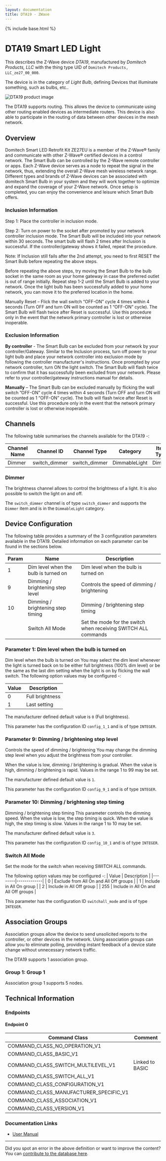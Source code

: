 ```yaml
---
layout: documentation
title: DTA19 - ZWave
---
```


{% include base.html %}

# DTA19 Smart LED Light
This describes the Z-Wave device *DTA19*, manufactured by *Domitech Products, LLC* with the thing type UID of ```Domitech Products, LLC_ze27_00_000```.

The device is in the category of *Light Bulb*, defining Devices that illuminate something, such as bulbs, etc..

![DTA19 product image](https://opensmarthouse.org/assets/zwave/attachments/280/ZB22.jpg)


The DTA19 supports routing. This allows the device to communicate using other routing enabled devices as intermediate routers.  This device is also able to participate in the routing of data between other devices in the mesh network.

## Overview

Domitech Smart LED Retrofit Kit ZE27EU is a member of the Z-Wave® family and communicate with other Z-Wave® certified devices in a control network. The Smart Bulb can be controlled by the Z-Wave remote controller or apps. Each Z-Wave device serves as a node to repeat the signal in the network, thus, extending the overall Z-Wave mesh wireless network range. Different types and brands of Z-Wave devices can be associated with domitech Smart Bulb in your system and they will work together to optimize and expand the coverage of your Z-Wave network. Once setup is completed, you can enjoy the convenience and leisure which Smart Bulb offers. 

### Inclusion Information

Step 1: Place the controller in inclusion mode.

Step 2: Turn on power to the socket after promoted by your network controller inclusion mode. The Smart Bulb will be included into your network within 30 seconds. The smart bulb will flash 2 times after Inclusion is successful. If the controller/gateway shows it failed, repeat the procedure.

Note: If Inclusion still fails after the 2nd attempt, you need to first RESET the Smart Bulb before repeating the above steps.

Before repeating the above steps, try moving the Smart Bulb to the bulb socket in the same room as your home gateway in case the preferred outlet is out of range initially. Repeat step 1-2 until the Smart Bulb is added to your network. Once the light bulb has been successfully added to your home network, you can move it to the preferred location in the home.

Manually Reset – Flick the wall switch “OFF-ON” cycle 4 times within 4 seconds (Turn OFF and turn ON will be counted as 1 “OFF-ON” cycle). The Smart Bulb will flash twice after Reset is successful. Use this procedure only in the event that the network primary controller is lost or otherwise inoperable.

### Exclusion Information

**By controller** - The Smart Bulb can be excluded from your network by your controller/Gateway. Similar to the Inclusion process, turn off power to your light bulb and place your network controller into exclusion mode by following the controller manufacturer's instructions. Once prompted by your network controller, turn ON the light switch. The Smart Bulb will flash twice to confirm that it has successfully been excluded from your network. Please refer to your controller/gateway instructions manual for details.

**Manually** – The Smart Bulb can be excluded manually by flicking the wall switch ”OFF-ON” cycle 4 times within 4 seconds (Turn OFF and turn ON will be counted as 1 “OFF-ON” cycle). The bulb will flash twice after Reset is successful. Use this procedure only in the event that the network primary controller is lost or otherwise inoperable.

## Channels

The following table summarises the channels available for the DTA19 -:

| Channel Name | Channel ID | Channel Type | Category | Item Type |
|--------------|------------|--------------|----------|-----------|
| Dimmer | switch_dimmer | switch_dimmer | DimmableLight | Dimmer | 

### Dimmer
The brightness channel allows to control the brightness of a light.
            It is also possible to switch the light on and off.

The ```switch_dimmer``` channel is of type ```switch_dimmer``` and supports the ```Dimmer``` item and is in the ```DimmableLight``` category.



## Device Configuration

The following table provides a summary of the 3 configuration parameters available in the DTA19.
Detailed information on each parameter can be found in the sections below.

| Param | Name  | Description |
|-------|-------|-------------|
| 1 | Dim level when the bulb is turned on | Dim level when the bulb is turned on |
| 9 | Dimming / brightening step level | Controls the speed of dimming / brightening |
| 10 | Dimming / brightening step timing | Dimming / brightening step timing |
|  | Switch All Mode | Set the mode for the switch when receiving SWITCH ALL commands |

### Parameter 1: Dim level when the bulb is turned on

Dim level when the bulb is turned on
You may select the dim level whenever the light is turned back on to be either full brightness (100% dim level) or be the same as the last dim setting when the light is on by flicking the wall switch.
The following option values may be configured -:

| Value  | Description |
|--------|-------------|
| 0 | Full brightness |
| 1 | Last setting |

The manufacturer defined default value is ```0``` (Full brightness).

This parameter has the configuration ID ```config_1_1``` and is of type ```INTEGER```.


### Parameter 9: Dimming / brightening step level

Controls the speed of dimming / brightening
You may change the dimming step level when you adjust the brightness from your controller.

When the value is low, dimming / brightening is gradual. When the value is high, dimming / brightening is rapid.
Values in the range 1 to 99 may be set.

The manufacturer defined default value is ```1```.

This parameter has the configuration ID ```config_9_1``` and is of type ```INTEGER```.


### Parameter 10: Dimming / brightening step timing

Dimming / brightening step timing
This parameter controls the dimming speed. When the value is low, the step timing is quick. When the value is high, the step timing is slow.
Values in the range 1 to 10 may be set.

The manufacturer defined default value is ```3```.

This parameter has the configuration ID ```config_10_1``` and is of type ```INTEGER```.

### Switch All Mode

Set the mode for the switch when receiving SWITCH ALL commands.

The following option values may be configured -:
| Value  | Description |
|--------|-------------|
| 0 | Exclude from All On and All Off groups |
| 1 | Include in All On group |
| 2 | Include in All Off group |
| 255 | Include in All On and All Off groups |

This parameter has the configuration ID ```switchall_mode``` and is of type ```INTEGER```.


## Association Groups

Association groups allow the device to send unsolicited reports to the controller, or other devices in the network. Using association groups can allow you to eliminate polling, providing instant feedback of a device state change without unnecessary network traffic.

The DTA19 supports 1 association group.

### Group 1: Group 1


Association group 1 supports 5 nodes.

## Technical Information

### Endpoints

#### Endpoint 0

| Command Class | Comment |
|---------------|---------|
| COMMAND_CLASS_NO_OPERATION_V1| |
| COMMAND_CLASS_BASIC_V1| |
| COMMAND_CLASS_SWITCH_MULTILEVEL_V1| Linked to BASIC|
| COMMAND_CLASS_SWITCH_ALL_V1| |
| COMMAND_CLASS_CONFIGURATION_V1| |
| COMMAND_CLASS_MANUFACTURER_SPECIFIC_V1| |
| COMMAND_CLASS_ASSOCIATION_V1| |
| COMMAND_CLASS_VERSION_V1| |

### Documentation Links

* [User Manual](https://www.opensmarthouse.org/zwavedatabase/280/Instructions-ZE27EU-10222015-small.pdf)

---

Did you spot an error in the above definition or want to improve the content?
You can [contribute to the database here](https://www.opensmarthouse.org/zwavedatabase/280).
